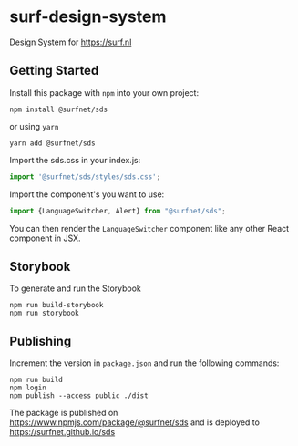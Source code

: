 # surf-design-system

Design System for https://surf.nl

## Getting Started

Install this package with `npm` into your own project:
```shell
npm install @surfnet/sds
```
or using `yarn`
```shell
yarn add @surfnet/sds
```
Import the sds.css in your index.js:
```js
import '@surfnet/sds/styles/sds.css';
```
Import the component's you want to use:
```js
import {LanguageSwitcher, Alert} from "@surfnet/sds";
```
You can then render the `LanguageSwitcher` component like any other React component in JSX.

## Storybook

To generate and run the Storybook
```
npm run build-storybook
npm run storybook
```

## Publishing

Increment the version in `package.json` and run the following commands:
```
npm run build
npm login
npm publish --access public ./dist
```
The package is published on https://www.npmjs.com/package/@surfnet/sds and is deployed to https://surfnet.github.io/sds